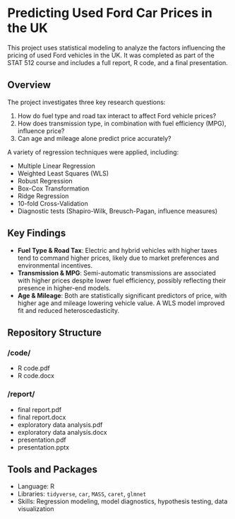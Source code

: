 # Predicting Used Ford Car Prices in the UK

This project uses statistical modeling to analyze the factors influencing the pricing of used Ford vehicles in the UK. It was completed as part of the STAT 512 course and includes a full report, R code, and a final presentation.

## Overview

The project investigates three key research questions:

1. How do fuel type and road tax interact to affect Ford vehicle prices?
2. How does transmission type, in combination with fuel efficiency (MPG), influence price?
3. Can age and mileage alone predict price accurately?

A variety of regression techniques were applied, including:

- Multiple Linear Regression  
- Weighted Least Squares (WLS)  
- Robust Regression  
- Box-Cox Transformation  
- Ridge Regression  
- 10-fold Cross-Validation  
- Diagnostic tests (Shapiro-Wilk, Breusch-Pagan, influence measures)

## Key Findings

- **Fuel Type & Road Tax**: Electric and hybrid vehicles with higher taxes tend to command higher prices, likely due to market preferences and environmental incentives.
- **Transmission & MPG**: Semi-automatic transmissions are associated with higher prices despite lower fuel efficiency, possibly reflecting their presence in higher-end models.
- **Age & Mileage**: Both are statistically significant predictors of price, with higher age and mileage lowering vehicle value. A WLS model improved fit and reduced heteroscedasticity.

## Repository Structure

### /code/
- R code.pdf  
- R code.docx

### /report/
- final report.pdf  
- final report.docx  
- exploratory data analysis.pdf  
- exploratory data analysis.docx  
- presentation.pdf  
- presentation.pptx

## Tools and Packages

- Language: R  
- Libraries: `tidyverse`, `car`, `MASS`, `caret`, `glmnet`  
- Skills: Regression modeling, model diagnostics, hypothesis testing, data visualization
